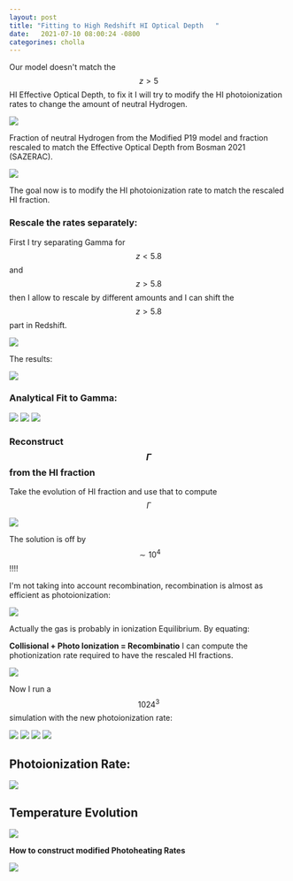 ```yaml
---
layout: post
title: "Fitting to High Redshift HI Optical Depth   "
date:   2021-07-10 08:00:24 -0800
categorines: cholla
---
```



Our model doesn't match the $$z > 5 $$ HI Effective Optical Depth, to fix it I will try to modify the HI photoionization rates to change the amount of neutral Hydrogen.

<img src="{{ site.url }}assets/images/fig_tau_HI_Boera_2021.png"> 


Fraction of neutral Hydrogen from the Modified P19 model and fraction rescaled to match the Effective Optical Depth from Bosman 2021 (SAZERAC).

<img src="{{ site.url }}assets/images/HI_fraction_P19m.png"> 

The goal now is to modify the HI photoionization rate to match the rescaled HI fraction.

### Rescale the rates separately:

First I try separating Gamma for $$ z < 5.8$$ and $$z > 5.8$$ then I allow to rescale by different amounts and I can shift the $$z > 5.8$$ part in Redshift.

  

<img src="{{ site.url }}assets/images/ionization_rate_HI_multiple_split.png">

The results:


<img src="{{ site.url }}assets/images/fig_HI_fraction_models_split.png">
 


### Analytical Fit to Gamma:


<img src="{{ site.url }}assets/images/ionization_rate_HI_analytical.png">

<img src="{{ site.url }}assets/images/ionization_rate_HI_multiple.png">

<img src="{{ site.url }}assets/images/fig_HI_fraction_models.png">


### Reconstruct $$\Gamma$$ from the HI fraction


Take the evolution of HI fraction and use that to compute $$\Gamma$$

<img src="{{ site.url }}assets/images/fig_reconstructed_gamma_integral.png">


The solution is off by $$\sim 10^4$$ !!!!

I'm not taking into account recombination, recombination is almost as efficient as photoionization:


<img src="{{ site.url }}assets/images/fig_rates_fraction.png">


Actually the gas is probably in ionization Equilibrium. By equating:

**Collisional + Photo Ionization = Recombinatio** I can compute the photionization rate required to have the rescaled HI fractions.



<img src="{{ site.url }}assets/images/fig_reconstructed_gamma.png">


Now I run a $$1024^3$$ simulation with the new photoionization rate:


<img src="{{ site.url }}assets/images/fig_HI_tau_modified_gamma.png">

<img src="{{ site.url }}assets/images/flux_ps_grid_large_mod_gamma.png">
<img src="{{ site.url }}assets/images/flux_ps_grid_middle_mod_gamma.png">
<img src="{{ site.url }}assets/images/flux_ps_grid_small_mod_gamma.png">


## Photoionization Rate:

<img src="{{ site.url }}assets/images/fig_phothoionization_HI_mod_gamma.png">


## Temperature Evolution

<img src="{{ site.url }}assets/images/fig_thermal_evolution_mod_gamma.png">


**How to construct modified Photoheating Rates**


<img src="{{ site.url }}assets/images/fig_heat_ion_fraction.png">

 